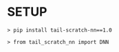 # SETUP

```shell
> pip install tail-scratch-nn==1.0
```

```shell
> from tail_scratch_nn import DNN
```
